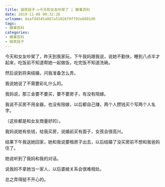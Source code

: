 ```yaml
---
title: 搞笑段子->今天和女友吵架了 | 糗事百科
date: 2019-11-08 00:32:28
urlname: 0aafd4545a867a51026f9ff92e8801d0
tags: 
- 糗事百科
categories:
- 糗事百科
- 搞笑段子
---
```

今天和女友吵架了，昨天到我家玩，下午我妈跟我说，说她不勤快，睡到八点半才起来，吃饭前不知道帮她一起做饭，吃完饭不知道洗碗。

然后说到将来结婚，问我准备怎么弄。

我说她说了不需要彩礼什么的。

我妈说，那三金要不要买，要不要房子，有没有陪嫁。

我说不买房不用金器，也没有陪嫁，以后都自己赚，两个人攒钱买个写两个人名字。

（这些都是和女友商量好的）。

我妈说她有些钱，给我买房，说婚前买有面子，女孩会很高兴。

结果下午我送她回家，她和我说要租房子出去，以后结婚了没买房前不想和我爸妈住了。

她说听到了我妈和我的对话。

说我妈不拿她当一家人，以后婆媳关系会很难相处。

总之弄得挺不开心的。


